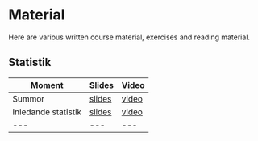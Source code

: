 Material
============================

Here are various written course material, exercises and reading material.

## Statistik 

| Moment | Slides | Video |
|---|---|---|
Summor |[slides](https://github.com/dbwebb-se/matmod/blob/master/material/MA1477_summor.pdf)| [video](https://www.youtube.com/watch?v=uuhRWlhxU6o)
Inledande statistik | [slides](01-inledandestatistik.org) | [video](https://youtu.be/3X6psM3HSm4)
|---|---|---|
